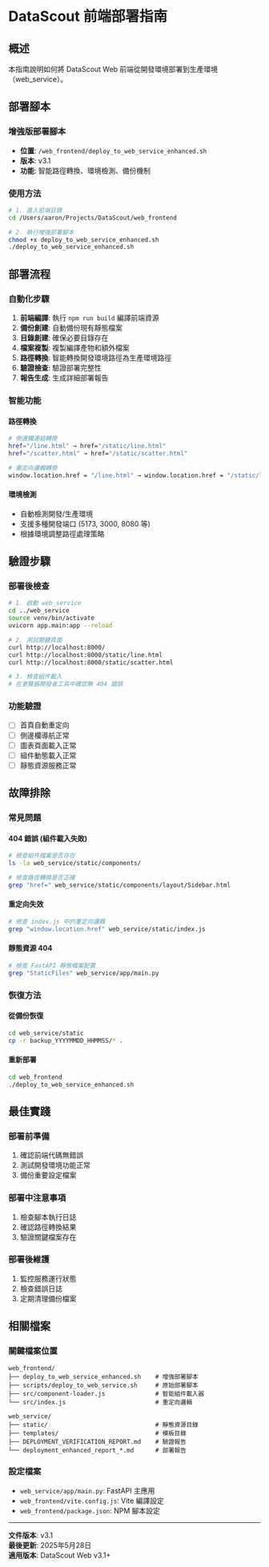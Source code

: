 # DataScout 前端部署指南

## 概述

本指南說明如何將 DataScout Web 前端從開發環境部署到生產環境（web_service）。

## 部署腳本

### 增強版部署腳本
- **位置**: `/web_frontend/deploy_to_web_service_enhanced.sh`
- **版本**: v3.1
- **功能**: 智能路徑轉換、環境檢測、備份機制

### 使用方法

```bash
# 1. 進入前端目錄
cd /Users/aaron/Projects/DataScout/web_frontend

# 2. 執行增強部署腳本
chmod +x deploy_to_web_service_enhanced.sh
./deploy_to_web_service_enhanced.sh
```

## 部署流程

### 自動化步驟
1. **前端編譯**: 執行 `npm run build` 編譯前端資源
2. **備份創建**: 自動備份現有靜態檔案
3. **目錄創建**: 確保必要目錄存在
4. **檔案複製**: 複製編譯產物和額外檔案
5. **路徑轉換**: 智能轉換開發環境路徑為生產環境路徑
6. **驗證檢查**: 驗證部署完整性
7. **報告生成**: 生成詳細部署報告

### 智能功能

#### 路徑轉換
```bash
# 側邊欄連結轉換
href="/line.html" → href="/static/line.html"
href="/scatter.html" → href="/static/scatter.html"

# 重定向邏輯轉換  
window.location.href = "/line.html" → window.location.href = "/static/line.html"
```

#### 環境檢測
- 自動檢測開發/生產環境
- 支援多種開發端口 (5173, 3000, 8080 等)
- 根據環境調整路徑處理策略

## 驗證步驟

### 部署後檢查
```bash
# 1. 啟動 web_service
cd ../web_service
source venv/bin/activate  
uvicorn app.main:app --reload

# 2. 測試關鍵頁面
curl http://localhost:8000/
curl http://localhost:8000/static/line.html
curl http://localhost:8000/static/scatter.html

# 3. 檢查組件載入
# 在瀏覽器開發者工具中確認無 404 錯誤
```

### 功能驗證
- [ ] 首頁自動重定向
- [ ] 側邊欄導航正常
- [ ] 圖表頁面載入正常
- [ ] 組件動態載入正常
- [ ] 靜態資源服務正常

## 故障排除

### 常見問題

#### 404 錯誤 (組件載入失敗)
```bash
# 檢查組件檔案是否存在
ls -la web_service/static/components/

# 檢查路徑轉換是否正確
grep "href=" web_service/static/components/layout/Sidebar.html
```

#### 重定向失效
```bash  
# 檢查 index.js 中的重定向邏輯
grep "window.location.href" web_service/static/index.js
```

#### 靜態資源 404
```bash
# 檢查 FastAPI 靜態檔案配置
grep "StaticFiles" web_service/app/main.py
```

### 恢復方法

#### 從備份恢復
```bash
cd web_service/static
cp -r backup_YYYYMMDD_HHMMSS/* .
```

#### 重新部署
```bash
cd web_frontend  
./deploy_to_web_service_enhanced.sh
```

## 最佳實踐

### 部署前準備
1. 確認前端代碼無錯誤
2. 測試開發環境功能正常
3. 備份重要設定檔案

### 部署中注意事項
1. 檢查腳本執行日誌
2. 確認路徑轉換結果
3. 驗證關鍵檔案存在

### 部署後維護
1. 監控服務運行狀態
2. 檢查錯誤日誌
3. 定期清理備份檔案

## 相關檔案

### 關鍵檔案位置
```
web_frontend/
├── deploy_to_web_service_enhanced.sh    # 增強部署腳本
├── scripts/deploy_to_web_service.sh     # 原始部署腳本
├── src/component-loader.js              # 智能組件載入器
└── src/index.js                         # 重定向邏輯

web_service/
├── static/                              # 靜態資源目錄
├── templates/                           # 模板目錄
├── DEPLOYMENT_VERIFICATION_REPORT.md    # 驗證報告
└── deployment_enhanced_report_*.md      # 部署報告
```

### 設定檔案
- `web_service/app/main.py`: FastAPI 主應用
- `web_frontend/vite.config.js`: Vite 編譯設定
- `web_frontend/package.json`: NPM 腳本設定

---
**文件版本**: v3.1  
**最後更新**: 2025年5月28日  
**適用版本**: DataScout Web v3.1+

